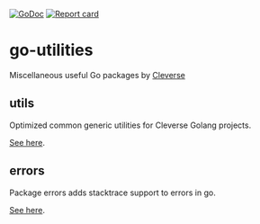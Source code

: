 [![GoDoc](https://godoc.org/github.com/Cleverse/go-utilities?status.svg)](http://godoc.org/github.com/Cleverse/go-utilities)
[![Report card](https://goreportcard.com/badge/github.com/Cleverse/go-utilities)](https://goreportcard.com/report/github.com/Cleverse/go-utilities)

# go-utilities

Miscellaneous useful Go packages by [Cleverse](https://about.cleverse.com)

## utils

Optimized common generic utilities for Cleverse Golang projects.

[See here](utils/README.md).

## errors

Package errors adds stacktrace support to errors in go.

[See here](errors/README.md).
